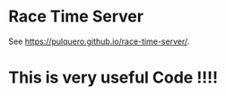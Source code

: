 # Race Time Server

See https://pulquero.github.io/race-time-server/.
# This is very useful Code !!!!
